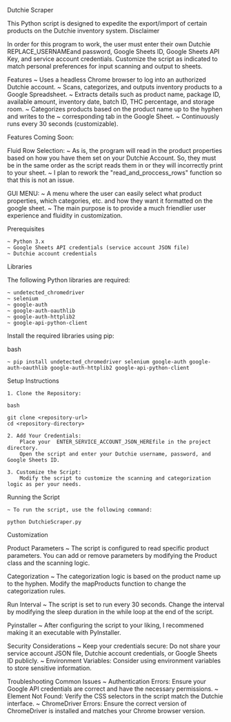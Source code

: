 Dutchie Scraper

This Python script is designed to expedite the export/import of certain products on the Dutchie inventory system.
Disclaimer

In order for this program to work, the user must enter their own Dutchie  REPLACE_USERNAMEand password, Google Sheets ID, Google Sheets API Key, and service account credentials. Customize the script as indicated to match personal preferences for input scanning and output to sheets.

Features
    ~ Uses a headless Chrome browser to log into an authorized Dutchie account.
    ~ Scans, categorizes, and outputs inventory products to a Google Spreadsheet.
    ~ Extracts details such as product name, package ID, available amount, inventory date, batch ID, THC percentage, and storage room.
    ~ Categorizes products based on the product name up to the hyphen and writes to the ~ corresponding tab in the Google Sheet.
    ~ Continuously runs every 30 seconds (customizable).

Features Coming Soon:

Fluid Row Selection:
    ~ As is, the program will read in the product properties based on how you have them set on your Dutchie Account. So, they must be in the same order as the script reads them in or they will incorrectly print to your sheet. 
    ~ I plan to rework the "read_and_proccess_rows" function so that this is not an issue. 

    
GUI MENU:
    ~ A menu where the user can easily select what product properties, which categories, etc. and how they want it formatted on the google sheet. 
    ~ The main purpose is to provide a much friendlier user experience and fluidity in customization. 

Prerequisites

    ~ Python 3.x
    ~ Google Sheets API credentials (service account JSON file)
    ~ Dutchie account credentials

Libraries

The following Python libraries are required:

    ~ undetected_chromedriver
    ~ selenium
    ~ google-auth
    ~ google-auth-oauthlib
    ~ google-auth-httplib2
    ~ google-api-python-client

Install the required libraries using pip:

bash

    ~ pip install undetected_chromedriver selenium google-auth google-auth-oauthlib google-auth-httplib2 google-api-python-client

Setup Instructions

    1. Clone the Repository:

    bash

    git clone <repository-url>
    cd <repository-directory>

    2. Add Your Credentials:
        Place your  ENTER_SERVICE_ACCOUNT_JSON_HEREfile in the project directory.
        Open the script and enter your Dutchie username, password, and Google Sheets ID.

    3. Customize the Script:
        Modify the script to customize the scanning and categorization logic as per your needs.

Running the Script

    ~ To run the script, use the following command:

    python DutchieScraper.py

Customization

Product Parameters
    ~ The script is configured to read specific product parameters. You can add or remove parameters by modifying the Product class and the scanning logic.

Categorization
    ~ The categorization logic is based on the product name up to the hyphen. Modify the mapProducts function to change the categorization rules.

Run Interval
    ~ The script is set to run every 30 seconds. Change the interval by modifying the sleep duration in the while loop at the end of the script.

Pyinstaller
    ~ After configuring the script to your liking, I recommened making it an executable with PyInstaller.

Security Considerations
    ~ Keep your credentials secure: Do not share your service account JSON file, Dutchie account credentials, or Google Sheets ID publicly.
    ~ Environment Variables: Consider using environment variables to store sensitive information.

Troubleshooting
Common Issues
    ~ Authentication Errors: Ensure your Google API credentials are correct and have the necessary permissions.
    ~ Element Not Found: Verify the CSS selectors in the script match the Dutchie interface.
    ~ ChromeDriver Errors: Ensure the correct version of ChromeDriver is installed and matches your Chrome browser version.

